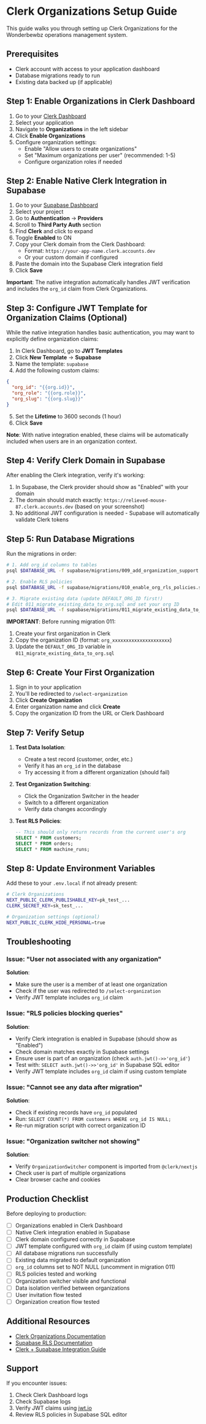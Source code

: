 # Clerk Organizations Setup Guide

This guide walks you through setting up Clerk Organizations for the Wonderbewbz operations management system.

## Prerequisites

- Clerk account with access to your application dashboard
- Database migrations ready to run
- Existing data backed up (if applicable)

## Step 1: Enable Organizations in Clerk Dashboard

1. Go to your [Clerk Dashboard](https://dashboard.clerk.com)
2. Select your application
3. Navigate to **Organizations** in the left sidebar
4. Click **Enable Organizations**
5. Configure organization settings:
   - Enable "Allow users to create organizations"
   - Set "Maximum organizations per user" (recommended: 1-5)
   - Configure organization roles if needed

## Step 2: Enable Native Clerk Integration in Supabase

1. Go to your [Supabase Dashboard](https://supabase.com/dashboard)
2. Select your project
3. Go to **Authentication** → **Providers**
4. Scroll to **Third Party Auth** section
5. Find **Clerk** and click to expand
6. Toggle **Enabled** to ON
7. Copy your Clerk domain from the Clerk Dashboard:
   - Format: `https://your-app-name.clerk.accounts.dev`
   - Or your custom domain if configured
8. Paste the domain into the Supabase Clerk integration field
9. Click **Save**

**Important**: The native integration automatically handles JWT verification and includes the `org_id` claim from Clerk Organizations.

## Step 3: Configure JWT Template for Organization Claims (Optional)

While the native integration handles basic authentication, you may want to explicitly define organization claims:

1. In Clerk Dashboard, go to **JWT Templates**
2. Click **New Template** → **Supabase**
3. Name the template: `supabase`
4. Add the following custom claims:

```json
{
  "org_id": "{{org.id}}",
  "org_role": "{{org.role}}",
  "org_slug": "{{org.slug}}"
}
```

5. Set the **Lifetime** to 3600 seconds (1 hour)
6. Click **Save**

**Note**: With native integration enabled, these claims will be automatically included when users are in an organization context.

## Step 4: Verify Clerk Domain in Supabase

After enabling the Clerk integration, verify it's working:

1. In Supabase, the Clerk provider should show as "Enabled" with your domain
2. The domain should match exactly: `https://relieved-mouse-87.clerk.accounts.dev` (based on your screenshot)
3. No additional JWT configuration is needed - Supabase will automatically validate Clerk tokens

## Step 5: Run Database Migrations

Run the migrations in order:

```bash
# 1. Add org_id columns to tables
psql $DATABASE_URL -f supabase/migrations/009_add_organization_support.sql

# 2. Enable RLS policies
psql $DATABASE_URL -f supabase/migrations/010_enable_org_rls_policies.sql

# 3. Migrate existing data (update DEFAULT_ORG_ID first!)
# Edit 011_migrate_existing_data_to_org.sql and set your org ID
psql $DATABASE_URL -f supabase/migrations/011_migrate_existing_data_to_org.sql
```

**IMPORTANT**: Before running migration 011:

1. Create your first organization in Clerk
2. Copy the organization ID (format: `org_xxxxxxxxxxxxxxxxxxxxx`)
3. Update the `DEFAULT_ORG_ID` variable in `011_migrate_existing_data_to_org.sql`

## Step 6: Create Your First Organization

1. Sign in to your application
2. You'll be redirected to `/select-organization`
3. Click **Create Organization**
4. Enter organization name and click **Create**
5. Copy the organization ID from the URL or Clerk Dashboard

## Step 7: Verify Setup

1. **Test Data Isolation**:
   - Create a test record (customer, order, etc.)
   - Verify it has an `org_id` in the database
   - Try accessing it from a different organization (should fail)

2. **Test Organization Switching**:
   - Click the Organization Switcher in the header
   - Switch to a different organization
   - Verify data changes accordingly

3. **Test RLS Policies**:
   ```sql
   -- This should only return records from the current user's org
   SELECT * FROM customers;
   SELECT * FROM orders;
   SELECT * FROM machine_runs;
   ```

## Step 8: Update Environment Variables

Add these to your `.env.local` if not already present:

```bash
# Clerk Organizations
NEXT_PUBLIC_CLERK_PUBLISHABLE_KEY=pk_test_...
CLERK_SECRET_KEY=sk_test_...

# Organization settings (optional)
NEXT_PUBLIC_CLERK_HIDE_PERSONAL=true
```

## Troubleshooting

### Issue: "User not associated with any organization"

**Solution**:

- Make sure the user is a member of at least one organization
- Check if the user was redirected to `/select-organization`
- Verify JWT template includes `org_id` claim

### Issue: "RLS policies blocking queries"

**Solution**:

- Verify Clerk integration is enabled in Supabase (should show as "Enabled")
- Check domain matches exactly in Supabase settings
- Ensure user is part of an organization (check `auth.jwt()->>'org_id'`)
- Test with: `SELECT auth.jwt()->>'org_id'` in Supabase SQL editor
- Verify JWT template includes `org_id` claim if using custom template

### Issue: "Cannot see any data after migration"

**Solution**:

- Check if existing records have `org_id` populated
- Run: `SELECT COUNT(*) FROM customers WHERE org_id IS NULL;`
- Re-run migration script with correct organization ID

### Issue: "Organization switcher not showing"

**Solution**:

- Verify `OrganizationSwitcher` component is imported from `@clerk/nextjs`
- Check user is part of multiple organizations
- Clear browser cache and cookies

## Production Checklist

Before deploying to production:

- [ ] Organizations enabled in Clerk Dashboard
- [ ] Native Clerk integration enabled in Supabase
- [ ] Clerk domain configured correctly in Supabase
- [ ] JWT template configured with `org_id` claim (if using custom template)
- [ ] All database migrations run successfully
- [ ] Existing data migrated to default organization
- [ ] `org_id` columns set to NOT NULL (uncomment in migration 011)
- [ ] RLS policies tested and working
- [ ] Organization switcher visible and functional
- [ ] Data isolation verified between organizations
- [ ] User invitation flow tested
- [ ] Organization creation flow tested

## Additional Resources

- [Clerk Organizations Documentation](https://clerk.com/docs/organizations/overview)
- [Supabase RLS Documentation](https://supabase.com/docs/guides/auth/row-level-security)
- [Clerk + Supabase Integration Guide](https://clerk.com/docs/integrations/databases/supabase)

## Support

If you encounter issues:

1. Check Clerk Dashboard logs
2. Check Supabase logs
3. Verify JWT claims using [jwt.io](https://jwt.io)
4. Review RLS policies in Supabase SQL editor
